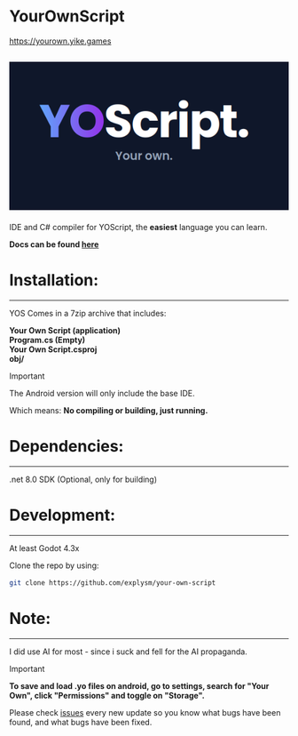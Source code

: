 # YourOwnScript

https://yourown.yike.games

![YOScript. Your Own](images/YourOwn.png)
---
IDE and C# compiler for YOScript, the **easiest** language you can learn.

**Docs can be found [here](https://yourown.yike.games/docs.html)**

# Installation:
---
YOS Comes in a 7zip archive that includes:

**Your Own Script (application)**<br>
**Program.cs (Empty)**<br>
**Your Own Script.csproj**<br>
**obj/**<br>

> [!IMPORTANT]
>
> The Android version will only include the base IDE.<br>
>
> Which means: **No compiling or building, just running.**

# Dependencies:
---
.net 8.0 SDK (Optional, only for building)

# Development:
---
At least Godot 4.3x



Clone the repo by using:

```bash
git clone https://github.com/explysm/your-own-script
```

# Note:
---
I did use AI for most - since i suck and fell for the AI propaganda.

> [!IMPORTANT]
>
> **To save and load .yo files on android, go to settings, search for "Your Own", click "Permissions" and toggle on "Storage".**
>
> Please check [issues](https://github.com/explysm/your-own-script/issues) every new update so you know what bugs have been found, and what bugs have been fixed.
